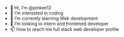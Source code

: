 - 👋 Hi, I’m @pinkee12
- 👀 I’m interested in coding 
- 🌱 I’m currently learning Web development
- 💞️ I’m looking to intern and frontened developer
- 📫 How to reach me full stack web developer profile
  


<!---
pinkee12/pinkee12 is a ✨ special ✨ repository because its `README.md` (this file) appears on your GitHub profile.
You can click the Preview link to take a look at your changes.
--->
